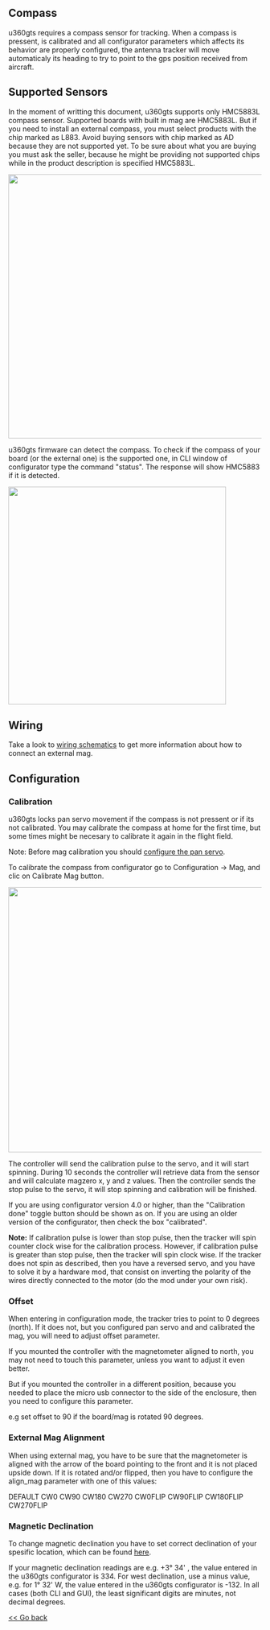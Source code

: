 ## Compass

u360gts requires a compass sensor for tracking. When a compass is pressent, is calibrated and all configurator parameters which affects its behavior are properly configured, the antenna tracker will move automaticaly its heading to try to point to the gps position received from aircraft.


## Supported Sensors

In the moment of writting this document, u360gts supports only HMC5883L compass sensor. Supported boards with built in mag are HMC5883L. But if you need to install an external compass, you must select products with the chip marked as L883. Avoid buying sensors with chip marked as AD because they are not supported yet. To be sure about what you are buying you must ask the seller, because he might be providing not supported chips while in the product description is specified HMC5883L.

<img src="https://github.com/raul-ortega/u360gts/blob/master/wiki/img/supported_mag.jpg" width="525" />

u360gts firmware can detect the compass. To check if the compass of your board (or the external one) is the supported one, in CLI window of configurator type the command "status". The response will show HMC5883 if it is detected.

<img src="https://github.com/raul-ortega/u360gts/blob/master/wiki/img/CLI_status_mag.jpg" width="433" />


## Wiring

Take a look to [wiring schematics](https://github.com/raul-ortega/u360gts/blob/master/wiki/install-wiring-schematics.md) to get more information about how to connect an external mag.


## Configuration

### Calibration

u360gts locks pan servo movement if the compass is not pressent or if its not calibrated. You may calibrate the compass at home for the first time, but some times might be necesary to calibrate it again in the flight field.

Note: Before mag calibration you should [configure the pan servo](https://github.com/raul-ortega/u360gts/blob/master/wiki/configuration-pan-servo.md).

To calibrate the compass from configurator go to Configuration -> Mag, and clic on Calibrate Mag button.

<img src="https://github.com/raul-ortega/u360gts/blob/master/wiki/img/mag_configuration.jpg" width="527" />

The controller will send the calibration pulse to the servo, and it will start spinning. During 10 seconds the controller will retrieve data from the sensor and will calculate magzero x, y and z values. Then the controller sends the stop pulse to the servo, it will stop spinning and calibration will be finished.

If you are using configurator version 4.0 or higher, than the "Calibration done" toggle button should be shown as on. If you are using an older version of the configurator, then check the box "calibrated".

**Note:** If calibration pulse is lower than stop pulse, then the tracker will spin counter clock wise for the calibration process. However, if calibration pulse is greater than stop pulse, then the tracker will spin clock wise. If the tracker does not spin as described, then you have a reversed servo, and you have to solve it by a hardware mod, that consist on inverting the polarity of the wires directly connected to the motor (do the mod under your own risk).


### Offset

When entering in configuration mode, the tracker tries to point to 0 degrees (north). If it does not, but you configured pan servo and and calibrated the mag, you will need to adjust offset parameter.

If you mounted the controller with the magnetometer aligned to north, you may not need to touch this parameter, unless you want to adjust it even better.

But if you mounted the controller in a different position, because you needed to place the micro usb connector to the side of the enclosure, then you need to configure this parameter.

e.g set offset to 90 if the board/mag is rotated 90 degrees.

### External Mag Alignment

When using external mag, you have to be sure that the magnetometer is aligned with the arrow of the board pointing to the front and it is not placed upside down. If it is rotated and/or flipped, then you have to configure the align_mag parameter with one of this values:

DEFAULT
CW0
CW90
CW180
CW270
CW0FLIP
CW90FLIP
CW180FLIP
CW270FLIP


### Magnetic Declination

To change magnetic declination you have to set correct declination of your spesific location, which can be found [here](www.magnetic-declination.com).

If your magnetic declination readings are e.g. +3° 34' , the value entered in the u360gts configurator is 334. For west declination, use a minus value, e.g. for 1° 32' W, the value entered in the u360gts configurator is -132. In all cases (both CLI and GUI), the least significant digits are minutes, not decimal degrees.

[<< Go back](https://github.com/raul-ortega/u360gts/blob/master/wiki/index.md)
